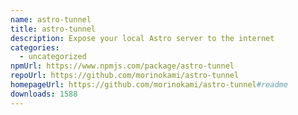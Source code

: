 ```yaml
---
name: astro-tunnel
title: astro-tunnel
description: Expose your local Astro server to the internet
categories:
  - uncategorized
npmUrl: https://www.npmjs.com/package/astro-tunnel
repoUrl: https://github.com/morinokami/astro-tunnel
homepageUrl: https://github.com/morinokami/astro-tunnel#readme
downloads: 1588
---
```

